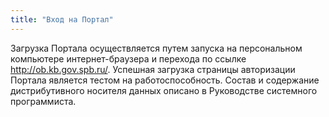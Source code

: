 ```yaml
---
title: "Вход на Портал"
---
```


 
Загрузка Портала осуществляется путем запуска на персональном компьютере интернет-браузера и перехода по ссылке http://ob.kb.gov.spb.ru/. Успешная загрузка страницы авторизации Портала является тестом на работоспособность.
Состав и содержание дистрибутивного носителя данных описано в Руководстве системного программиста.